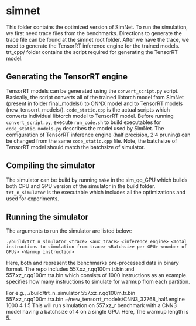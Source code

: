 # simnet
This folder contains the optimized version of SimNet. To run the simulation, we first need trace files from the benchmarks. Directions to generate the trace file can be found at the simnet root folder. After we have the trace, we need to generate the TensorRT inference engine for the trained models. trt_cpp/ folder contains the script required for generating the TensorRT model. 

## Generating the TensorRT engine
TensorRT models can be generated using the `convert_script.py` script. Basically, the script converts all of the trained libtorch model from SimNet (present in folder final_models/) to ONNX model and to TensorRT models (new_tensorrt_models/). `code_static.cpp` is the actual scripts which converts individual libtorch model to TensorRT model. Before running `convert_script.py`, execute `run_code.sh` to build executables for `code_static`. `models.py` describes the model used by SimNet. The configuration of TensorRT inference engine (half precision, 2:4 pruning) can be changed from the same `code_static.cpp` file. Note, the batchsize of TensorRT model should match the batchsize of simulator.   

## Compiling the simulator
The simulator can be build by running `make` in the sim_qq_GPU which builds both CPU and GPU version of the simulator in the build folder. `trt_n_simulator` is the executable which includes all the optimizations and used for experiments. 


## Running the simulator
The arguments to run the simulator are listed below: 

`
./build/trt_n_simulator <trace> <aux_trace> <inference_engine> <Total instructions to simulation from trace> <Batchsize per GPU> <number of GPUs> <Warmup instruction>
`

Here, 
both <trace> and <aux trace> represent the benchmarks pre-processed data in binary format. 
The repo includes 557.xz_r.qq100m.tr.bin and 557.xz_r.qq100m.tra.bin which consists of 1000 instructions as an example. 
<Warmup instructions> specifies how many instructions to simulate for warmup from each partition. 

For e.g., 
./build/trt_n_simulator 557.xz_r.qq100m.tr.bin 557.xz_r.qq100m.tra.bin ~/new_tensorrt_models/CNN3_32768_half.engine 1000 4 1 5 
This will run simulation on 557.xz_r benchmark with a CNN3 model having a batchsize of 4 on a single GPU. Here, The warmup length is 5. 
